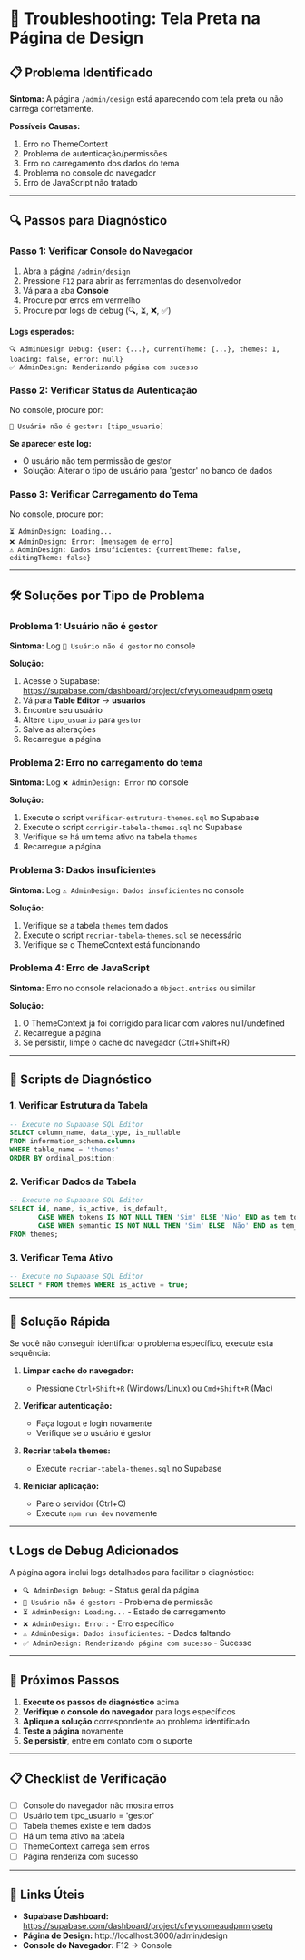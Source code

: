 # 🔧 Troubleshooting: Tela Preta na Página de Design

## 📋 **Problema Identificado**

**Sintoma:** A página `/admin/design` está aparecendo com tela preta ou não carrega corretamente.

**Possíveis Causas:**
1. Erro no ThemeContext
2. Problema de autenticação/permissões
3. Erro no carregamento dos dados do tema
4. Problema no console do navegador
5. Erro de JavaScript não tratado

---

## 🔍 **Passos para Diagnóstico**

### **Passo 1: Verificar Console do Navegador**

1. Abra a página `/admin/design`
2. Pressione `F12` para abrir as ferramentas do desenvolvedor
3. Vá para a aba **Console**
4. Procure por erros em vermelho
5. Procure por logs de debug (🔍, ⏳, ❌, ✅)

**Logs esperados:**
```
🔍 AdminDesign Debug: {user: {...}, currentTheme: {...}, themes: 1, loading: false, error: null}
✅ AdminDesign: Renderizando página com sucesso
```

### **Passo 2: Verificar Status da Autenticação**

No console, procure por:
```
🚫 Usuário não é gestor: [tipo_usuario]
```

**Se aparecer este log:**
- O usuário não tem permissão de gestor
- Solução: Alterar o tipo de usuário para 'gestor' no banco de dados

### **Passo 3: Verificar Carregamento do Tema**

No console, procure por:
```
⏳ AdminDesign: Loading...
❌ AdminDesign: Error: [mensagem de erro]
⚠️ AdminDesign: Dados insuficientes: {currentTheme: false, editingTheme: false}
```

---

## 🛠️ **Soluções por Tipo de Problema**

### **Problema 1: Usuário não é gestor**

**Sintoma:** Log `🚫 Usuário não é gestor` no console

**Solução:**
1. Acesse o Supabase: https://supabase.com/dashboard/project/cfwyuomeaudpnmjosetq
2. Vá para **Table Editor** → **usuarios**
3. Encontre seu usuário
4. Altere `tipo_usuario` para `gestor`
5. Salve as alterações
6. Recarregue a página

### **Problema 2: Erro no carregamento do tema**

**Sintoma:** Log `❌ AdminDesign: Error` no console

**Solução:**
1. Execute o script `verificar-estrutura-themes.sql` no Supabase
2. Execute o script `corrigir-tabela-themes.sql` no Supabase
3. Verifique se há um tema ativo na tabela `themes`
4. Recarregue a página

### **Problema 3: Dados insuficientes**

**Sintoma:** Log `⚠️ AdminDesign: Dados insuficientes` no console

**Solução:**
1. Verifique se a tabela `themes` tem dados
2. Execute o script `recriar-tabela-themes.sql` se necessário
3. Verifique se o ThemeContext está funcionando

### **Problema 4: Erro de JavaScript**

**Sintoma:** Erro no console relacionado a `Object.entries` ou similar

**Solução:**
1. O ThemeContext já foi corrigido para lidar com valores null/undefined
2. Recarregue a página
3. Se persistir, limpe o cache do navegador (Ctrl+Shift+R)

---

## 🔧 **Scripts de Diagnóstico**

### **1. Verificar Estrutura da Tabela**
```sql
-- Execute no Supabase SQL Editor
SELECT column_name, data_type, is_nullable 
FROM information_schema.columns 
WHERE table_name = 'themes' 
ORDER BY ordinal_position;
```

### **2. Verificar Dados da Tabela**
```sql
-- Execute no Supabase SQL Editor
SELECT id, name, is_active, is_default, 
       CASE WHEN tokens IS NOT NULL THEN 'Sim' ELSE 'Não' END as tem_tokens,
       CASE WHEN semantic IS NOT NULL THEN 'Sim' ELSE 'Não' END as tem_semantic
FROM themes;
```

### **3. Verificar Tema Ativo**
```sql
-- Execute no Supabase SQL Editor
SELECT * FROM themes WHERE is_active = true;
```

---

## 🚀 **Solução Rápida**

Se você não conseguir identificar o problema específico, execute esta sequência:

1. **Limpar cache do navegador:**
   - Pressione `Ctrl+Shift+R` (Windows/Linux) ou `Cmd+Shift+R` (Mac)

2. **Verificar autenticação:**
   - Faça logout e login novamente
   - Verifique se o usuário é gestor

3. **Recriar tabela themes:**
   - Execute `recriar-tabela-themes.sql` no Supabase

4. **Reiniciar aplicação:**
   - Pare o servidor (Ctrl+C)
   - Execute `npm run dev` novamente

---

## 📞 **Logs de Debug Adicionados**

A página agora inclui logs detalhados para facilitar o diagnóstico:

- `🔍 AdminDesign Debug:` - Status geral da página
- `🚫 Usuário não é gestor:` - Problema de permissão
- `⏳ AdminDesign: Loading...` - Estado de carregamento
- `❌ AdminDesign: Error:` - Erro específico
- `⚠️ AdminDesign: Dados insuficientes:` - Dados faltando
- `✅ AdminDesign: Renderizando página com sucesso` - Sucesso

---

## 🎯 **Próximos Passos**

1. **Execute os passos de diagnóstico** acima
2. **Verifique o console do navegador** para logs específicos
3. **Aplique a solução** correspondente ao problema identificado
4. **Teste a página** novamente
5. **Se persistir**, entre em contato com o suporte

---

## 📋 **Checklist de Verificação**

- [ ] Console do navegador não mostra erros
- [ ] Usuário tem tipo_usuario = 'gestor'
- [ ] Tabela themes existe e tem dados
- [ ] Há um tema ativo na tabela
- [ ] ThemeContext carrega sem erros
- [ ] Página renderiza com sucesso

---

## 🔗 **Links Úteis**

- **Supabase Dashboard:** https://supabase.com/dashboard/project/cfwyuomeaudpnmjosetq
- **Página de Design:** http://localhost:3000/admin/design
- **Console do Navegador:** F12 → Console
